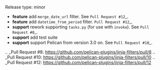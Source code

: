 Release type: minor

- **feature** add ``merge_date_url`` filter. See `Pull Request #12`_.
- **feature** add ``datetime_from_period`` filter. `Pull Request #12`_.
- **support** rework supporting ``tasks.py`` (for use with ``invoke``). See
  `Pull Request #8`_.
- **support** add test suite
- **support** support Pelican from version 3.0 on. See `Pull Request #10`_.

.. _Pull Request #8: https://github.com/pelican-plugins/jinja-filters/pull/8
.. _Pull Request #10: https://github.com/pelican-plugins/jinja-filters/pull/10
.. _Pull Request #12: https://github.com/pelican-plugins/jinja-filters/pull/12
